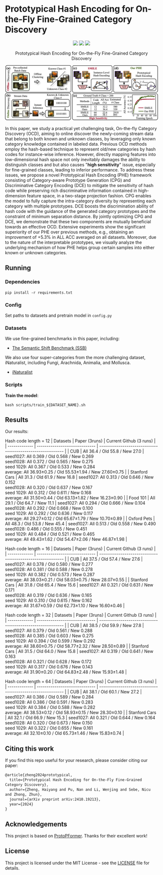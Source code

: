 # Prototypical Hash Encoding for On-the-Fly Fine-Grained Category Discovery


<p align="center">
    <a href="https://neurips.cc/virtual/2024/poster/93382"><img src="https://img.shields.io/badge/NeurIPS%202024-red"></a>
    <a href="https://arxiv.org/abs/2410.19213"><img src="https://img.shields.io/badge/arXiv-2410.19213-red"></a>
  <a href="https://github.com/CVMI-Lab/SlotCon/blob/master/LICENSE"><img src="https://img.shields.io/badge/License-MIT-blue.svg"></a>
</p>
<p align="center">
	Prototypical Hash Encoding for On-the-Fly Fine-Grained Category Discovery<br>
</p>

![framework](assets/highlight.png)

In this paper, we study a practical yet challenging task, On-the-fly Category Discovery (OCD), aiming to online discover the newly-coming stream data that belong to both known and unknown classes, by leveraging only known category knowledge contained in labeled data. 
Previous OCD methods employ the hash-based technique to represent old/new categories by hash codes for instance-wise inference. However, directly mapping features into low-dimensional hash space not only inevitably damages the ability to distinguish classes and but also causes "**high sensitivity**" issue, especially for fine-grained classes, leading to inferior performance. To address these issues, we propose a novel Prototypical Hash Encoding (PHE) framework consisting of Category-aware Prototype Generation (CPG) and Discriminative Category Encoding (DCE) to mitigate the sensitivity of hash code while preserving rich discriminative information contained in high-dimension feature space, in a two-stage projection fashion. CPG enables the model to fully capture the intra-category diversity by representing each category with multiple prototypes. DCE boosts the discrimination ability of hash code with the guidance of the generated category prototypes and the constraint of minimum separation distance. By jointly optimizing CPG and DCE, we demonstrate that these two components are mutually beneficial towards an effective OCD. Extensive experiments show the significant superiority of our PHE over previous methods, e.g., obtaining an improvement of +5.3% in ALL ACC averaged on all datasets. Moreover, due to the nature of the interpretable prototypes, we visually analyze the underlying mechanism of how PHE helps group certain samples into either known or unknown categories.

## Running

### Dependencies

```
pip install -r requirements.txt
```

### Config

Set paths to datasets and pretrain model in ```config.py```


### Datasets

We use fine-grained benchmarks in this paper, including:

* [The Semantic Shift Benchmark (SSB)](https://github.com/sgvaze/osr_closed_set_all_you_need#ssb)

We also use four super-categories from the more challenging dataset, iNaturalist, including Fungi, Arachnida, Animalia, and Mollusca.
* [iNaturalist](https://github.com/visipedia/inat_comp/tree/master/2017)


### Scripts

**Train the model**:

```
bash scripts/train_${DATASET_NAME}.sh
```

## Results
Our results:

Hash code length = 12
| Datasets      | Paper (3runs)                  | Current Github (3 runs)                                      |
| ------------- | ------------------------------ | ------------------------------------------------------------ |
| CUB           | All 36.4 / Old 55.8 / New 27.0 | seed1027: All 0.369 / Old 0.568 / New 0.269<br />seed1028: All 0.372 / Old 0.565 / New 0.275<br />seed 1029: All 0.367 / Old 0.533 / New 0.284<br />average: All 36.93±0.25 / Old 55.53±1.94 / New 27.60±0.75 |
| Stanford Cars | All 31.3 / Old 61.9 / New 16.8 | seed1027: All 0.313 / Old 0.646 / New 0.152<br />seed1028: All 0.320 / Old 0.637 / New 0.167<br />seed 1029: All 0.312 / Old 0.611 / New 0.168<br />average: All 31.50±0.44 / Old 63.13±1.82 / New 16.23±0.90 |
| Food 101      | All 29.1 / Old 64.7 / New 11.1 | seed1027: All 0.294 / Old 0.666 / New 0.104<br />seed1028: All 0.292 / Old 0.668 / New 0.100<br />seed 1029: All 0.292 / Old 0.636 / New 0.117<br />average: All 29.27±0.12 / Old 65.67±1.79 / New 10.70±0.89 |
| Oxford Pets   | All 48.3 / Old 53.8 / New 45.4 | seed1027: All 0.513 / Old 0.558 / New 0.490<br />seed1028: 0.486 / Old 0.555 / New 0.451<br />seed 1029: All 0.484 / Old 0.521 / New 0.465<br />average: All 49.43±1.62 / Old 54.47±2.06 / New 46.87±1.98 |

Hash code length = 16
| Datasets      | Paper (3runs)                  | Current Github (3 runs)                                      |
| ------------- | ------------------------------ | ------------------------------------------------------------ |
| CUB           | All 37.5 / Old 57.4 / New 27.6 | seed1027: All 0.378 / Old 0.580 / New 0.277<br />seed1028: All 0.381 / Old 0.588 / New 0.278<br />seed 1029: All 0.382 / Old 0.573 / New 0.287<br />average: All 38.03±0.21 / Old 58.03±0.75 / New 28.07±0.55 |
| Stanford Cars | All 31.8 / Old 65.4 / New 15.6 | seed1027: All 0.321 / Old 0.631 / New 0.171<br />seed1028: All 0.319 / Old 0.636 / New 0.165<br />seed 1029: All 0.310 / Old 0.615 / New 0.162<br />average: All 31.67±0.59 / Old 62.73±1.10 / New 16.60±0.46 |

Hash code length = 32
| Datasets      | Paper (3runs)                  | Current Github (3 runs)                                      |
| ------------- | ------------------------------ | ------------------------------------------------------------ |
| CUB           | All 38.5 / Old 59.9 / New 27.8 | seed1027: All 0.379 / Old 0.561 / New 0.288<br />seed1028: All 0.385 / Old 0.603 / New 0.275<br />seed 1029: All 0.394 / Old 0.599 / New 0.292<br />average: All 38.60±0.75 / Old 58.77±2.32 / New 28.50±0.89 |
| Stanford Cars | All 31.5 / Old 64.0 / New 15.8 | seed1027: All 0.319 / Old 0.641 / New 0.163<br />seed1028: All 0.321 / Old 0.628 / New 0.172<br />seed 1029: All 0.317 / Old 0.676 / New 0.143<br />average: All 31.90±0.20 / Old 64.83±2.48 / New 15.93±1.48 |

Hash code length = 64
| Datasets      | Paper (3runs)                  | Current Github (3 runs)                                      |
| ------------- | ------------------------------ | ------------------------------------------------------------ |
| CUB           | All 38.1 / Old 60.1 / New 27.2 | seed1027: All 0.386 / Old 0.589 / New 0.284<br />seed1028: All 0.386 / Old 0.591 / New 0.283<br />seed 1029: All 0.384 / Old 0.588 / New 0.282<br />average: All 38.53±0.12 / Old 58.93±0.15 / New 28.30±0.10 |
| Stanford Cars | All 32.1 / Old 66.9 / New 15.3 | seed1027: All 0.321 / Old 0.644 / New 0.164<br />seed1028: All 0.320 / Old 0.673 / New 0.150<br />seed 1029: All 0.322 / Old 0.655 / New 0.161<br />average: All 32.10±0.10 / Old 65.73±1.46 / New 15.83±0.74 |

## Citing this work

If you find this repo useful for your research, please consider citing our paper:

```
@article{zheng2024prototypical,
  title={Prototypical Hash Encoding for On-the-Fly Fine-Grained Category Discovery},
  author={Zheng, Haiyang and Pu, Nan and Li, Wenjing and Sebe, Nicu and Zhong, Zhun},
  journal={arXiv preprint arXiv:2410.19213},
  year={2024}
}
```

## Acknowledgements
This project is based on [ProtoPFormer](https://github.com/zju-vipa/ProtoPFormer). Thanks for their excellent work!

## License

This project is licensed under the MIT License - see the [LICENSE](LICENSE) file for details.

